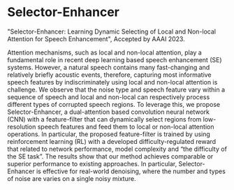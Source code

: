 # Selector-Enhancer
"Selector-Enhancer: Learning Dynamic Selecting of Local and Non-local Attention for Speech Enhancement", Accepted by AAAI 2023.

Attention mechanisms, such as local and non-local attention, play a fundamental role in recent deep learning based speech enhancement (SE) systems. However, a natural speech contains many fast-changing and relatively briefly acoustic events, therefore, capturing most informative speech features by indiscriminately using local and non-local attention is challenge. We observe that the noise type and speech feature vary within a sequence of speech and local and non-local can respectively process different types of corrupted speech regions. To leverage this, we propose Selector-Enhancer, a dual-attention based convolution neural network (CNN) with a feature-filter that can dynamically select regions from low-resolution speech features and feed them to local or non-local attention operations. In particular, the proposed feature-filter is trained by using reinforcement learning (RL) with a developed difficulty-regulated reward that related to network performance, model complexity and “the difficulty of the SE task”. The results show that our method achieves comparable or superior performance to existing approaches. In particular, Selector-Enhancer is effective for real-world denoising, where the number and types of noise are varies on a single noisy mixture.
